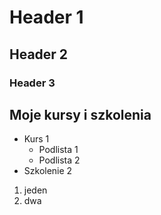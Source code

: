 # Header 1
## Header 2
### Header 3

## Moje kursy i szkolenia
- Kurs 1
  - Podlista 1
  - Podlista 2
- Szkolenie 2
1. jeden
2. dwa


  
